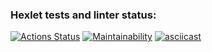 ### Hexlet tests and linter status:
[![Actions Status](https://github.com/Alexandr221994/python-project-49/workflows/hexlet-check/badge.svg)](https://github.com/Alexandr221994/python-project-49/actions)
[![Maintainability](https://api.codeclimate.com/v1/badges/235abf1b20e6271ac8dd/maintainability)](https://codeclimate.com/github/Alexandr221994/python-project-49/maintainability)
[![asciicast](https://asciinema.org/a/TirAzWJ1ibbMw5nMPvWr8E7PE.svg)](https://asciinema.org/a/TirAzWJ1ibbMw5nMPvWr8E7PE)
